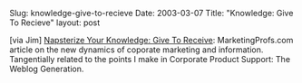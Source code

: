 Slug: knowledge-give-to-recieve
Date: 2003-03-07
Title: "Knowledge: Give To Recieve"
layout: post

[via Jim] <a href="http://www.marketingprofs.com/3/mcconnell_huba1.asp">Napsterize Your Knowledge: Give To Receive</a>: MarketingProfs.com article on the new dynamics of coporate marketing and information. Tangentially related to the points I make in Corporate Product Support: The Weblog Generation.
